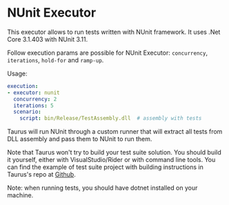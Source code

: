 # NUnit Executor

This executor allows to run tests written with NUnit framework. It uses .Net Core 3.1.403 with NUnit 3.11.

Follow execution params are possible for NUnit Executor: `concurrency`, `iterations`, `hold-for` and `ramp-up`.

Usage:
```yaml
execution:
- executor: nunit
  concurrency: 2
  iterations: 5
  scenario:
    script: bin/Release/TestAssembly.dll  # assembly with tests
```

Taurus will run NUnit through a custom runner that will extract all tests from DLL assembly
and pass them to NUnit to run them.

Note that Taurus won't try to build your test suite solution. You should build it yourself,
either with VisualStudio/Rider or with command line tools. You can find the example of
test suite project with building instructions in Taurus's repo at
[Github](https://github.com/Blazemeter/taurus/tree/master/examples/selenium/nunit/).

Note: when running tests, you should have dotnet installed on your machine.